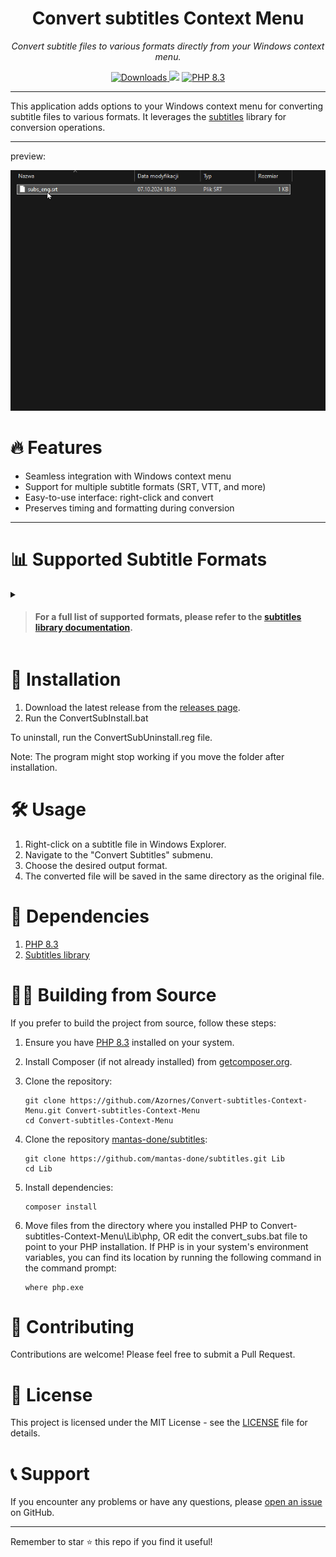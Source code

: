 <p align="center">
  <h1 align="center">Convert subtitles Context Menu</h1>
  <p align="center"><i>Convert subtitle files to various formats directly from your Windows context menu.</i></p>
</p>

<p align="center">
   <a href="https://github.com/Azornes/Convert-subtitles-Context-Menu/releases">
    <img alt="Downloads" src="https://img.shields.io/github/downloads/Azornes/Convert-subtitles-Context-Menu/latest/total?label=Downloads&style=flat-square">
   </a>
  <a href="https://visitorbadge.io/status?path=https%3A%2F%2Fgithub.com%2FAzornes%2FConvert-subtitles-Context-Menu"><img src="https://api.visitorbadge.io/api/combined?path=https%3A%2F%2Fgithub.com%2FAzornes%2FConvert-subtitles-Context-Menu&countColor=%2337d67a&style=flat-square&labelStyle=none" /></a>
  <a href="https://www.php.net/">
    <img alt="PHP 8.3" src="https://img.shields.io/badge/PHP-8.3-777BB4?logo=PHP&logoColor=FFFFFF&style=flat-square">
   </a>
</p>

---

This application adds options to your Windows context menu for converting subtitle files to various formats. It leverages the [subtitles](https://github.com/mantas-done/subtitles) library for conversion operations.

---
preview:

![](https://github.com/Azornes/Convert-subtitles-Context-Menu/blob/main/documentation_images/Preview.gif)



# 🔥 Features

- Seamless integration with Windows context menu
- Support for multiple subtitle formats (SRT, VTT, and more)
- Easy-to-use interface: right-click and convert
- Preserves timing and formatting during conversion

---

# 📊 Supported Subtitle Formats
<details>
<summary>

> #### For a full list of supported formats, please refer to the [subtitles library documentation](https://github.com/mantas-done/subtitles).
</summary>

| Format                                                                                                | Extension | Internal format name |
|-------------------------------------------------------------------------------------------------------|-----------|----------------------|
| [SubRip](https://en.wikipedia.org/wiki/SubRip#SubRip_text_file_format)                                | .srt      | srt                  |
| [WebVTT](https://en.wikipedia.org/wiki/WebVTT)                                                        | .vtt      | vtt                  |
| [Scenarist](http://www.theneitherworld.com/mcpoodle/SCC_TOOLS/DOCS/SCC_FORMAT.HTML)                   | .scc      | scc                  |
| [Spruce Technologies SubTitles](https://pastebin.com/ykGM9qjZ)                                        | .stl      | stl                  |
| [Youtube Subtitles](https://webdev-il.blogspot.lt/2010/01/sbv-file-format-for-youtube-subtitles.html) | .sbv      | sbv                  |
| [SubViewer](https://wiki.videolan.org/SubViewer)                                                      | .sub      | sub_subviewer        |
| [MicroDVD](https://en.wikipedia.org/wiki/MicroDVD)                                                    | .sub      | sub_microdvd         |
| Advanced Sub Station                                                                                  | .ass      | ass                  |
| [Netflix Timed Text](https://en.wikipedia.org/wiki/Timed_Text_Markup_Language)                        | .dfxp     | dfxp                 |
| [TTML](https://en.wikipedia.org/wiki/Timed_Text_Markup_Language)                                      | .ttml     | ttml                 |
| [SAMI](https://en.wikipedia.org/wiki/SAMI)                                                            | .smi      | smi                  |
| QuickTime                                                                                             | .qt.txt   | txt_quicktime        |
| [LyRiCs](https://en.wikipedia.org/wiki/LRC_(file_format))                                             | .lrc      | lrc                  |
| Comma separated values                                                                                | .csv      | csv                  |
| Plaintext                                                                                             | .txt      | txt                  |

</details>

# 🚀 Installation

1. Download the latest release from the [releases page](https://github.com/Azornes/Convert-subtitles-Context-Menu/releases).
2. Run the ConvertSubInstall.bat

To uninstall, run the ConvertSubUninstall.reg file.

Note: The program might stop working if you move the folder after installation.

# 🛠 Usage

1. Right-click on a subtitle file in Windows Explorer.
2. Navigate to the "Convert Subtitles" submenu.
3. Choose the desired output format.
4. The converted file will be saved in the same directory as the original file.

# 🧩 Dependencies
1. [PHP 8.3](https://windows.php.net/download#php-8.3)
2. [Subtitles library](https://github.com/mantas-done/subtitles)

# 🧑‍💻 Building from Source

If you prefer to build the project from source, follow these steps:

1. Ensure you have [PHP 8.3](https://windows.php.net/download#php-8.3) installed on your system.
2. Install Composer (if not already installed) from [getcomposer.org](https://getcomposer.org/).
3. Clone the repository:
   ```
   git clone https://github.com/Azornes/Convert-subtitles-Context-Menu.git Convert-subtitles-Context-Menu
   cd Convert-subtitles-Context-Menu
   ```

4. Clone the repository [mantas-done/subtitles](https://github.com/mantas-done/subtitles):
   ```
   git clone https://github.com/mantas-done/subtitles.git Lib
   cd Lib
   ```
5. Install dependencies:
   ```
   composer install
   ```
6. Move files from the directory where you installed PHP to Convert-subtitles-Context-Menu\Lib\php, OR edit the convert_subs.bat file to point to your PHP installation.
If PHP is in your system's environment variables, you can find its location by running the following command in the command prompt:
   ```
   where php.exe
   ```


# 🤝 Contributing

Contributions are welcome! Please feel free to submit a Pull Request.

# 📄 License

This project is licensed under the MIT License - see the [LICENSE](https://github.com/Azornes/Convert-subtitles-Context-Menu/blob/main/LICENSE.md) file for details.

# 📞 Support

If you encounter any problems or have any questions, please [open an issue](https://github.com/Azornes/Convert-subtitles-Context-Menu/issues) on GitHub.

---

Remember to star ⭐ this repo if you find it useful!
